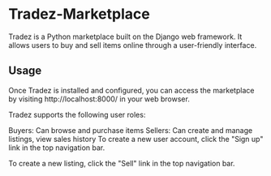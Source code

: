 # Tradez-Marketplace
Tradez is a Python marketplace built on the Django web framework. It allows users to buy and sell items online through a user-friendly interface.

## Usage
Once Tradez is installed and configured, you can access the marketplace by visiting http://localhost:8000/ in your web browser.

Tradez supports the following user roles:

Buyers: Can browse and purchase items
Sellers: Can create and manage listings, view sales history
To create a new user account, click the "Sign up" link in the top navigation bar.

To create a new listing, click the "Sell" link in the top navigation bar.
